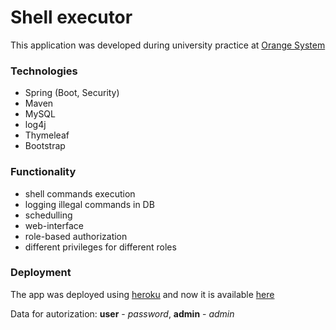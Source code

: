 # Shell executor
This application was developed during university practice at [Orange System](http://www.orangesystem.ru/)

### Technologies
- Spring (Boot, Security)
- Maven
- MySQL
- log4j
- Thymeleaf
- Bootstrap

### Functionality
- shell commands execution
- logging illegal commands in DB
- schedulling
- web-interface
- role-based authorization
- different privileges for different roles

### Deployment
The app was deployed using [heroku](https://www.heroku.com/home) and now it is available [here](http://practice-task.herokuapp.com)

Data for autorization: __user__ - _password_, __admin__ - _admin_
